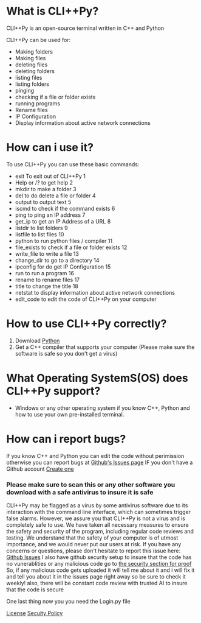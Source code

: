 # What is CLI++Py?
CLI++Py is an open-source terminal written in C++ and Python

CLI++Py can be used for:
* Making folders
* Making files
* deleting files
* deleting folders
* listing files
* listing folders
* pinging
* checking if a file or folder exists
* running programs
* Rename files
* IP Configuration
* Display information about active network connections

# How can i use it?
To use CLI++Py you can use these basic commands:
* exit To exit out of CLI++Py 1 
* Help or /? to get help 2 
* mkdir to make a folder 3 
* del to do delete a file or folder 4 
* output to output text 5 
* iscmd to check if the command exists 6 
* ping to ping an IP address 7 
* get_ip to get an IP Address of a URL 8 
* listdir to list folders 9 
* listfile to list files 10
* python to run python files / compiler 11
* file_exists to check if a file or folder exists 12
* write_file to write a file 13
* change_dir to go to a directory 14 
* ipconfig for do get IP Configuration 15 
* run to run a program  16
* rename to rename files 17
* title to change the title 18
* netstat to display information about active network connections
* edit_code to edit the code of CLI++Py on your computer


# How to use CLI++Py correctly?
1. Download [Python](https://python.org)
2. Get a C++ compiler that supports your computer (Please make sure the software is safe so you don't get a virus)
# What Operating SystemS(OS) does CLI++Py support?
* Windows or any other operating system if you know C++, Python and how to use your own pre-installed terminal.

# How can i report bugs?
If you know C++ and Python you can edit the code without perimission otherwise you can report bugs at [Github's Issues page](https://github.com/pytutorials/CLIPlusPlusPy/issues) IF you don't have a Github account [Create one](https://github.com)




### Please make sure to scan this or any other software you download with a safe antivirus to insure it is safe
CLI++Py may be flagged as a virus by some antivirus software due to its interaction with the command line interface, which can sometimes trigger false alarms. However, we assure you that CLI++Py is not a virus and is completely safe to use. We have taken all necessary measures to ensure the safety and security of the program, including regular code reviews and testing. We understand that the safety of your computer is of utmost importance, and we would never put our users at risk. If you have any concerns or questions, please don't hesitate to report this issue here: [Github Issues](https://github.com/clipyplusplus/CLIPlusPlusPy/issues)
I also have github security setup to insure that the code has no vunerablities or any malicious code go to [the security section for proof](https://github.com/clipyplusplus/CLIPlusPlusPy/security)
So, if any malicious code gets uploaded it will tell me about it and i will fix it and tell you about it in the issues page right away so be sure to check it weekly! also, there will be constant code review with trusted AI to insure that the code is secure

One last thing now you you need the Login.py file

[License](https://github.com/clipyplusplus/CLIPlusPlusPy/blob/Version-1/LICENSE)
[Secuity Policy](https://github.com/clipyplusplus/CLIPlusPlusPy/blob/Version-1/SECURITY.md)
